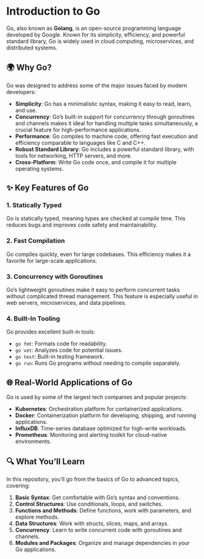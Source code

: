 # Introduction to Go

Go, also known as **Golang**, is an open-source programming language developed by Google. Known for its simplicity, efficiency, and powerful standard library, Go is widely used in cloud computing, microservices, and distributed systems.

## 🌍 Why Go?

Go was designed to address some of the major issues faced by modern developers:
- **Simplicity**: Go has a minimalistic syntax, making it easy to read, learn, and use.
- **Concurrency**: Go’s built-in support for concurrency through goroutines and channels makes it ideal for handling multiple tasks simultaneously, a crucial feature for high-performance applications.
- **Performance**: Go compiles to machine code, offering fast execution and efficiency comparable to languages like C and C++.
- **Robust Standard Library**: Go includes a powerful standard library, with tools for networking, HTTP servers, and more.
- **Cross-Platform**: Write Go code once, and compile it for multiple operating systems.

## ✨ Key Features of Go

### 1. Statically Typed
   Go is statically typed, meaning types are checked at compile time. This reduces bugs and improves code safety and maintainability.

### 2. Fast Compilation
   Go compiles quickly, even for large codebases. This efficiency makes it a favorite for large-scale applications.

### 3. Concurrency with Goroutines
   Go’s lightweight goroutines make it easy to perform concurrent tasks without complicated thread management. This feature is especially useful in web servers, microservices, and data pipelines.

### 4. Built-In Tooling
   Go provides excellent built-in tools:
   - `go fmt`: Formats code for readability.
   - `go vet`: Analyzes code for potential issues.
   - `go test`: Built-in testing framework.
   - `go run`: Runs Go programs without needing to compile separately.

## 🌐 Real-World Applications of Go

Go is used by some of the largest tech companies and popular projects:
- **Kubernetes**: Orchestration platform for containerized applications.
- **Docker**: Containerization platform for developing, shipping, and running applications.
- **InfluxDB**: Time-series database optimized for high-write workloads.
- **Prometheus**: Monitoring and alerting toolkit for cloud-native environments.

## 🔍 What You’ll Learn
In this repository, you’ll go from the basics of Go to advanced topics, covering:
1. **Basic Syntax**: Get comfortable with Go’s syntax and conventions.
2. **Control Structures**: Use conditionals, loops, and switches.
3. **Functions and Methods**: Define functions, work with parameters, and explore methods.
4. **Data Structures**: Work with structs, slices, maps, and arrays.
5. **Concurrency**: Learn to write concurrent code with goroutines and channels.
6. **Modules and Packages**: Organize and manage dependencies in your Go applications.
